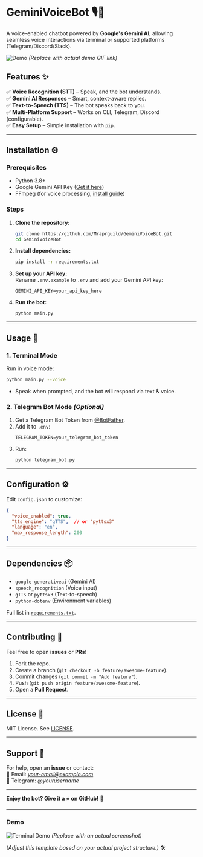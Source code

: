 # **GeminiVoiceBot** 🎙️🤖  

A voice-enabled chatbot powered by **Google's Gemini AI**, allowing seamless voice interactions via terminal or supported platforms (Telegram/Discord/Slack).  

![Demo](demo.gif) *(Replace with actual demo GIF link)*  

## **Features** ✨  
✅ **Voice Recognition (STT)** – Speak, and the bot understands.  
✅ **Gemini AI Responses** – Smart, context-aware replies.  
✅ **Text-to-Speech (TTS)** – The bot speaks back to you.  
✅ **Multi-Platform Support** – Works on CLI, Telegram, Discord (configurable).  
✅ **Easy Setup** – Simple installation with `pip`.  

---

## **Installation** ⚙️  

### **Prerequisites**  
- Python 3.8+  
- Google Gemini API Key ([Get it here](https://ai.google.dev/))  
- FFmpeg (for voice processing, [install guide](https://ffmpeg.org/))  

### **Steps**  
1. **Clone the repository:**  
   ```sh
   git clone https://github.com/Mraprguild/GeminiVoiceBot.git
   cd GeminiVoiceBot
   ```

2. **Install dependencies:**  
   ```sh
   pip install -r requirements.txt
   ```

3. **Set up your API key:**  
   Rename `.env.example` to `.env` and add your Gemini API key:  
   ```env
   GEMINI_API_KEY=your_api_key_here
   ```

4. **Run the bot:**  
   ```sh
   python main.py
   ```

---

## **Usage** 🚀  

### **1. Terminal Mode**  
Run in voice mode:  
```sh
python main.py --voice
```
- Speak when prompted, and the bot will respond via text & voice.  

### **2. Telegram Bot Mode** *(Optional)*  
1. Get a Telegram Bot Token from [@BotFather](https://t.me/BotFather).  
2. Add it to `.env`:  
   ```env
   TELEGRAM_TOKEN=your_telegram_bot_token
   ```
3. Run:  
   ```sh
   python telegram_bot.py
   ```

---

## **Configuration** ⚙️  

Edit `config.json` to customize:  
```json
{
  "voice_enabled": true,
  "tts_engine": "gTTS",  // or "pyttsx3"
  "language": "en",
  "max_response_length": 200
}
```

---

## **Dependencies** 📦  
- `google-generativeai` (Gemini AI)  
- `speech_recognition` (Voice input)  
- `gTTS` or `pyttsx3` (Text-to-speech)  
- `python-dotenv` (Environment variables)  

Full list in [`requirements.txt`](requirements.txt).  

---

## **Contributing** 🤝  
Feel free to open **issues** or **PRs**!  
1. Fork the repo.  
2. Create a branch (`git checkout -b feature/awesome-feature`).  
3. Commit changes (`git commit -m "Add feature"`).  
4. Push (`git push origin feature/awesome-feature`).  
5. Open a **Pull Request**.  

---

## **License** 📜  
MIT License. See [LICENSE](LICENSE).  

---

## **Support** 💬  
For help, open an **issue** or contact:  
📧 Email: *your-email@example.com*  
💬 Telegram: *@yourusername*  

---

**Enjoy the bot? Give it a ⭐ on GitHub!** 🎉  

---  

### **Demo**  
![Terminal Demo](terminal_demo.png) *(Replace with an actual screenshot)*  

*(Adjust this template based on your actual project structure.)* 🛠️
